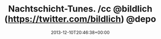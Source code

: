 ---
retweeted: false
source: <a href="http://twitter.com" rel="nofollow">Twitter Web Client</a>
entities:
  hashtags: []
  symbols: []
  user_mentions:
  - name: Matthias Gieselmann
    screen_name: bildlich
    indices:
    - '47'
    - '56'
    id_str: '24895329'
    id: '24895329'
  - name: depone
    screen_name: depone
    indices:
    - '57'
    - '64'
    id_str: '5008851'
    id: '5008851'
  - name: Gerd Böttler
    screen_name: gerdoblaster
    indices:
    - '65'
    - '78'
    id_str: '170259048'
    id: '170259048'
  - name: Marc Böttler
    screen_name: marcshark
    indices:
    - '79'
    - '89'
    id_str: '15440623'
    id: '15440623'
  - name: "@jens_p@mastodon.social"
    screen_name: udosson
    indices:
    - '90'
    - '98'
    id_str: '21851603'
    id: '21851603'
  urls:
  - url: http://t.co/n7dFNaRHTr
    expanded_url: http://open.spotify.com/track/64g3HSJl8PMfrdjj7lMUl2
    display_url: open.spotify.com/track/64g3HSJl…
    indices:
    - '20'
    - '42'
display_text_range:
- '0'
- '98'
favorite_count: '1'
id_str: '410510891856056321'
truncated: false
retweet_count: '0'
id: '410510891856056321'
possibly_sensitive: false
created_at: Tue Dec 10 20:46:38 +0000 2013
favorited: false
full_text: Nachtschicht-Tunes.  /cc [@bildlich](https://twitter.com/bildlich) [@depone](https://twitter.com/depone)
  [@gerdoblaster](https://twitter.com/gerdoblaster) [@marcshark](https://twitter.com/marcshark)
  [@udosson](https://twitter.com/udosson)
lang: de
quote_url: http://open.spotify.com/track/64g3HSJl8PMfrdjj7lMUl2
tags:
- pesos/twitter
date: '2013-12-10T20:46:38+00:00'
src: https://twitter.com/bascht/status/410510891856056321
original_url: https://twitter.com/bascht/status/410510891856056321
type: twitter_tweet
text: Nachtschicht-Tunes.  /cc [@bildlich](https://twitter.com/bildlich) [@depone](https://twitter.com/depone)
  [@gerdoblaster](https://twitter.com/gerdoblaster) [@marcshark](https://twitter.com/marcshark)
  [@udosson](https://twitter.com/udosson)
title: Nachtschicht-Tunes.  /cc @bildlich (https://twitter.com/bildlich) @depo

---